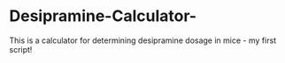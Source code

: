 # Desipramine-Calculator-
This is a calculator for determining desipramine dosage in mice - my first script!

